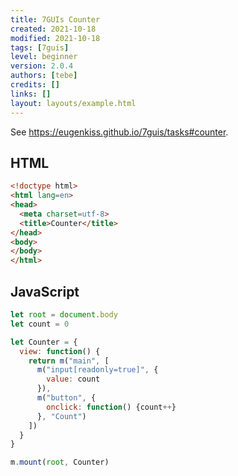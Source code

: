 ```yaml
---
title: 7GUIs Counter
created: 2021-10-18
modified: 2021-10-18
tags: [7guis]
level: beginner
version: 2.0.4
authors: [tebe]
credits: []
links: []
layout: layouts/example.html
---
```


See <https://eugenkiss.github.io/7guis/tasks#counter>.

## HTML

~~~html
<!doctype html>
<html lang=en>
<head>
  <meta charset=utf-8>
  <title>Counter</title>
</head>
<body>
</body>
</html>
~~~

## JavaScript

~~~js
let root = document.body
let count = 0

let Counter = {
  view: function() {
    return m("main", [
      m("input[readonly=true]", {
        value: count
      }),
      m("button", {
        onclick: function() {count++}
      }, "Count")
    ])
  }
}

m.mount(root, Counter)

~~~
